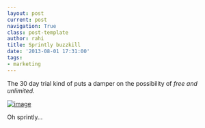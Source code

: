 ```yaml
---
layout: post
current: post
navigation: True
class: post-template
author: rahi
title: Sprintly buzzkill
date: '2013-08-01 17:31:00'
tags:
- marketing
---
```


The 30 day trial kind of puts a damper on the possibility of _free and unlimited_.

[![image](https://lh3.googleusercontent.com/1wWzveS8lexzKsyMXXWTc3AmFeI_PrVL8CyJxHuVbJM4avZXbNIMxWny4qJwNr5rfiUgvvZzt7Hh1FqDfIx3nm-B6ZOTJKN3ejnimumlfOXuYTCcMRlNHdS3rSWn3ob6fyoMuJyR73TST3Hs6P2pdjiWOxCAjeyusNALErMk-1F4uam1T2ZAcE4wMSwBmo2Ayghgi9jMhivVeHIoOcQegJHvIVusET-rthyGlcLiEkffNUMBGOSPrXg0EjLA28L55l9HLFCDkBbP3e-l1g27FIrVEL1eRqu0vLjrW4S01nzKkwXID02NHDsIR1SWXaooZx-YMxWLhKnSbuUYzuM8znSMIc6W69chZwMbsnjmm__ZBaHZrCOss2dBFG5Dv6-yjEnHrfN6o6Ja9yWy1VWLOUtYfbSqAo7Z7Gw-D2LJCijRE558CNv2-T1AGV-nUmMntjbKRzV3gzdIom5BD8vtb9zsKPrfABPAZhbxS16w95iJjnca4eOZ8c2yeYUxX7ljH_AOx9wIRfF6fVrvZqw3ciS0h5edNvhyUY5z6SQPTaBYMYpCjJOFnEoVRFtflLN3H3vcdlBXH0Q8tHlactQ5V9atr0OsyimI2crSQuDzdlSuhLJ1fNKFZw=w500-h148-no)](https://sprint.ly/)

Oh sprintly…
